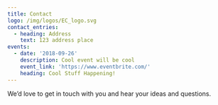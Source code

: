 ```yaml
---
title: Contact
logo: /img/logos/EC_logo.svg
contact_entries:
  - heading: Address
    text: 123 address place
events:
  - date: '2018-09-26'
    description: Cool event will be cool
    event_link: 'https://www.eventbrite.com/'
    heading: Cool Stuff Happening!
---
```


We’d love to get in touch with you and hear your ideas and
questions.
